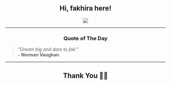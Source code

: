 <h2 align="center"> Hi, fakhira here!</h2>

<p align="center">
<a href="https://github.com/fakhiralkda" alt="github streak"><img src="https://dvst-streak.herokuapp.com/?user=fakhiralkda&theme=tokyonight&fire=DD472C"></a>
</p>

<hr>
<h3 align="center">Quote of The Day</h3>
<p align="center">
<blockquote>
<i>"Dream big and dare to fail."</i>
<br>
<b>- Norman Vaughan</b>
</blockquote>
</p>


<hr>
<h2 align="center">Thank You 🙏🏼</h2>
